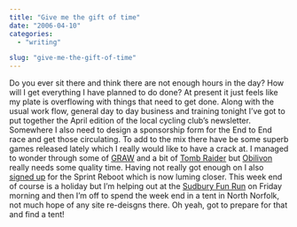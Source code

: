 ```yaml
---
title: "Give me the gift of time"
date: "2006-04-10"
categories:
  - "writing"

slug: "give-me-the-gift-of-time"
---
```


Do you ever sit there and think there are not enough hours in the day? How will I get everything I have planned to do done?
At present it just feels like my plate is overflowing with things that need to get done. Along with the usual work flow, general day to day business and training tonight I’ve got to put together the April edition of the local cycling club’s newsletter. Somewhere I also need to design a sponsorship form for the End to End race and get those circulating. To add to the mix there have be some superb games released lately which I really would like to have a crack at. I managed to wonder through some of [GRAW](https://adamchamberlin.info/2006/03/graw/) and a bit of [Tomb Raider](https://adamchamberlin.info/2006/04/ahh-miss-croft/) but [Obilivon](https://adamchamberlin.info/2006/04/oblivion/) really needs some quality time.
Having not really got enough on I also [signed up](https://adamchamberlin.info/2006/04/time-to-reboot/) for the Sprint Reboot which is now luming closer.
This week end of course is a holiday but I’m helping out at the [Sudbury Fun Run](https://www.sudburyfunrun.co.uk) on Friday morning and then I’m off to spend the week end in a tent in North Norfolk, not much hope of any site re-deisgns there. Oh yeah, got to prepare for that and find a tent!
